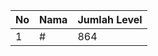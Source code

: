 | No | Nama            | Jumlah Level |
|----|-----------------|--------------|
| 1  | #    |    864        |
